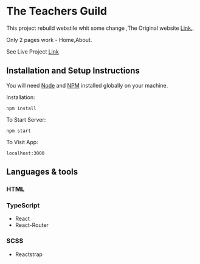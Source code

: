 # The Teachers Guild

This project rebuild webstile whit some change ,The Original website [Link.](https://www.teachersguild.org/).

Only 2 pages work - Home,About.

See Live Project [Link](https://avivabachi.github.io/TeachersGuild/)

## Installation and Setup Instructions

You will need [Node](http://nodejs.org/) and [NPM](https://npmjs.org/) installed globally on your machine.

Installation:

`npm install`

To Start Server:

`npm start`

To Visit App:

`localhost:3000`

## Languages & tools

### HTML

### TypeScript

- React
- React-Router

### SCSS

- Reactstrap
